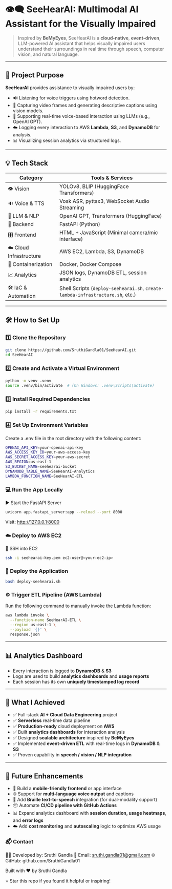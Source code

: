 # 👁️‍🗨️ SeeHearAI: Multimodal AI Assistant for the Visually Impaired

> Inspired by **BeMyEyes**, SeeHearAI is a **cloud-native**, **event-driven**, LLM-powered AI assistant that helps visually impaired users understand their surroundings in real time through speech, computer vision, and natural language.

---

## 🚀 Project Purpose

**SeeHearAI** provides assistance to visually impaired users by:

- 🔊 Listening for voice triggers using hotword detection.
- 📸 Capturing video frames and generating descriptive captions using vision models.
- 🧠 Supporting real-time voice-based interaction using LLMs (e.g., OpenAI GPT).
- ☁️ Logging every interaction to AWS **Lambda**, **S3**, and **DynamoDB** for analysis.
- 📊 Visualizing session analytics via structured logs.

---

## 💡 Tech Stack

| Category                | Tools & Services                                                                 |
|-------------------------|----------------------------------------------------------------------------------|
| 👁️ Vision               | YOLOv8, BLIP (HuggingFace Transformers)                                         |
| 🔉 Voice & TTS          | Vosk ASR, pyttsx3, WebSocket Audio Streaming                                     |
| 🧠 LLM & NLP            | OpenAI GPT, Transformers (HuggingFace)                                          |
| 🧱 Backend              | FastAPI (Python)                                                                |
| 🎛️ Frontend             | HTML + JavaScript (Minimal camera/mic interface)                                |
| ☁️ Cloud Infrastructure | AWS EC2, Lambda, S3, DynamoDB                                                   |
| 🐳 Containerization     | Docker, Docker Compose                                                          |
| 📈 Analytics            | JSON logs, DynamoDB ETL, session analytics                                      |
| 🛠️ IaC & Automation     | Shell Scripts (`deploy-seehearai.sh`, `create-lambda-infrastructure.sh`, etc.) |

---

## 🛠️ How to Set Up

### 1️⃣ Clone the Repository

```bash
git clone https://github.com/SruthiGandla01/SeeHearAI.git
cd SeeHearAI
```

### 2️⃣ Create and Activate a Virtual Environment

```bash
python -m venv .venv
source .venv/bin/activate  # (On Windows: .venv\Scripts\activate)

```
### 3️⃣ Install Required Dependencies

```bash
pip install -r requirements.txt

```

### 4️⃣ Set Up Environment Variables

Create a .env file in the root directory with the following content:

```bash
OPENAI_API_KEY=your-openai-api-key
AWS_ACCESS_KEY_ID=your-aws-access-key
AWS_SECRET_ACCESS_KEY=your-aws-secret
AWS_REGION=us-east-1
S3_BUCKET_NAME=seehearai-bucket
DYNAMODB_TABLE_NAME=SeeHearAI-Analytics
LAMBDA_FUNCTION_NAME=SeeHearAI-ETL

```
### 💻 Run the App Locally
▶️ Start the FastAPI Server

```bash
uvicorn app.fastapi_server:app --reload --port 8000

```
Visit: http://127.0.0.1:8000

### ☁️ Deploy to AWS EC2
🔐 SSH into EC2

```bash
ssh -i seehearai-key.pem ec2-user@<your-ec2-ip>

```

### 🚀 Deploy the Application
```bash
bash deploy-seehearai.sh

```
### ⚙️ Trigger ETL Pipeline (AWS Lambda)
Run the following command to manually invoke the Lambda function:

```bash
aws lambda invoke \
  --function-name SeeHearAI-ETL \
  --region us-east-1 \
  --payload '{}' \
  response.json

```
---

## 📊 Analytics Dashboard

- Every interaction is logged to **DynamoDB** & **S3**
- Logs are used to build **analytics dashboards** and **usage reports**
- Each session has its own **uniquely timestamped log record**

---

## 🏁 What I Achieved

- ✅ Full-stack **AI + Cloud Data Engineering** project  
- ✅ **Serverless** real-time data pipeline  
- ✅ **Production-ready** cloud deployment on **AWS**  
- ✅ Built **analytics dashboards** for interaction analysis  
- ✅ Designed **scalable architecture** inspired by **BeMyEyes**  
- ✅ Implemented **event-driven ETL** with real-time logs in **DynamoDB** & **S3**  
- ✅ Proven capability in **speech / vision / NLP integration**

---

## 🚀 Future Enhancements

- 📱 Build a **mobile-friendly frontend** or app interface  
- 🌐 Support for **multi-language voice output** and captions  
- 🧩 Add **Braille text-to-speech** integration (for dual-modality support)  
- 📦 Automate **CI/CD pipeline with GitHub Actions**  
- 📊 Expand analytics dashboard with **session duration, usage heatmaps**, and **error logs**  
- ☁️ Add **cost monitoring** and **autoscaling** logic to optimize AWS usage
  
### 📬 Contact

👩‍💻 Developed by: Sruthi Gandla
📧 Email: sruthi.gandla01@gmail.com
🌐 GitHub: github.com/SruthiGandla01

Built with ❤️ by Sruthi Gandla

⭐ Star this repo if you found it helpful or inspiring!
